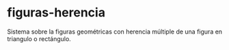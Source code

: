 # figuras-herencia
Sistema sobre la figuras geométricas con herencia múltiple de una figura en triangulo o rectángulo.
